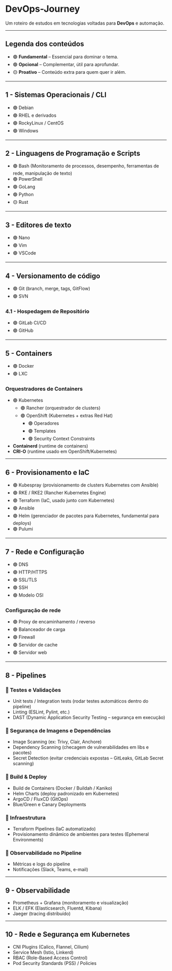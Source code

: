 # DevOps-Journey
Um roteiro de estudos em tecnologias voltadas para **DevOps** e automação.

---

## Legenda dos conteúdos

- 🟣 **Fundamental** – Essencial para dominar o tema.
- 🟢 **Opcional** – Complementar, útil para aprofundar.
- 🟡 **Proativo** – Conteúdo extra para quem quer ir além.

---

## 1 - Sistemas Operacionais / CLI
- 🟣 Debian
- 🟣 RHEL e derivados
- 🟣 RockyLinux / CentOS
- 🟢 Windows

---

## 2 - Linguagens de Programação e Scripts
- 🟣 Bash (Monitoramento de processos, desempenho, ferramentas de rede, manipulação de texto)
- 🟣 PowerShell
- 🟢 GoLang
- 🟢 Python
- 🟡 Rust

---

## 3 - Editores de texto
- 🟣 Nano
- 🟣 Vim
- 🟣 VSCode

---

## 4 - Versionamento de código
- 🟣 Git (branch, merge, tags, GitFlow)
- 🟢 SVN

### 4.1 - Hospedagem de Repositório
- 🟣 GitLab CI/CD
- 🟣 GitHub

---

## 5 - Containers
- 🟣 Docker
- 🟣 LXC

### Orquestradores de Containers
- 🟣 Kubernetes
  - 🟣 Rancher (orquestrador de clusters)
  - 🟣 OpenShift (Kubernetes + extras Red Hat)
    - 🟣 Operadores
    - 🟣 Templates
    - 🟣 Security Context Constraints
- **Containerd** (runtime de containers)
- **CRI-O** (runtime usado em OpenShift/Kubernetes)

---

## 6 - Provisionamento e IaC
- 🟣 Kubespray (provisionamento de clusters Kubernetes com Ansible)
- 🟣 RKE / RKE2 (Rancher Kubernetes Engine)
- 🟣 Terraform (IaC, usado junto com Kubernetes)
- 🟣 Ansible
- 🟣 Helm (gerenciador de pacotes para Kubernetes, fundamental para deploys)
- 🟣 Pulumi

---

## 7 - Rede e Configuração
- 🟣 DNS
- 🟣 HTTP/HTTPS
- 🟣 SSL/TLS
- 🟣 SSH
- 🟢 Modelo OSI

### Configuração de rede
- 🟣 Proxy de encaminhamento / reverso
- 🟣 Balanceador de carga
- 🟣 Firewall
- 🟣 Servidor de cache
- 🟣 Servidor web

---

## 8 - Pipelines

### 🔹 Testes e Validações
- Unit tests / Integration tests (rodar testes automáticos dentro do pipeline)
- Linting (ESLint, Pylint, etc.)
- DAST (Dynamic Application Security Testing – segurança em execução)

### 🔹 Segurança de Imagens e Dependências
- Image Scanning (ex: Trivy, Clair, Anchore)
- Dependency Scanning (checagem de vulnerabilidades em libs e pacotes)
- Secret Detection (evitar credenciais expostas – GitLeaks, GitLab Secret scanning)

### 🔹 Build & Deploy
- Build de Containers (Docker / Buildah / Kaniko)
- Helm Charts (deploy padronizado em Kubernetes)
- ArgoCD / FluxCD (GitOps)
- Blue/Green e Canary Deployments

### 🔹 Infraestrutura
- Terraform Pipelines (IaC automatizado)
- Provisionamento dinâmico de ambientes para testes (Ephemeral Environments)

### 🔹 Observabilidade no Pipeline
- Métricas e logs do pipeline
- Notificações (Slack, Teams, e-mail)

---

## 9 - Observabilidade
- Prometheus + Grafana (monitoramento e visualização)
- ELK / EFK (Elasticsearch, Fluentd, Kibana)
- Jaeger (tracing distribuído)

---

## 10 - Rede e Segurança em Kubernetes
- CNI Plugins (Calico, Flannel, Cilium)
- Service Mesh (Istio, Linkerd)
- RBAC (Role-Based Access Control)
- Pod Security Standards (PSS) / Policies
